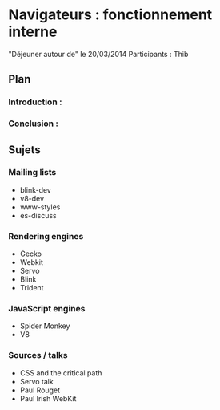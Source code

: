 # Navigateurs : fonctionnement interne

"Déjeuner autour de" le 20/03/2014
Participants : Thib

## Plan

### Introduction : 

### Conclusion :

## Sujets

### Mailing lists

- blink-dev
- v8-dev
- www-styles
- es-discuss

### Rendering engines

- Gecko
- Webkit
- Servo
- Blink
- Trident

### JavaScript engines

- Spider Monkey
- V8

### Sources / talks

- CSS and the critical path
- Servo talk
- Paul Rouget
- Paul Irish WebKit

